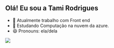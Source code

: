 ## Olá! Eu sou a Tami Rodrigues


- 🔭 Atualmente trabalho com Front end
- 🌱 Estudando Computação na nuvem da azure.
- 😄 Pronouns: ela/dela

<div>
<a href= "sadssdadssdad"><img src="https://img.shields.io/badge/Gmail-D14836?style=for-the-badge&logo=gmail&logoColor=white" target="blank"> </a>
 </div
